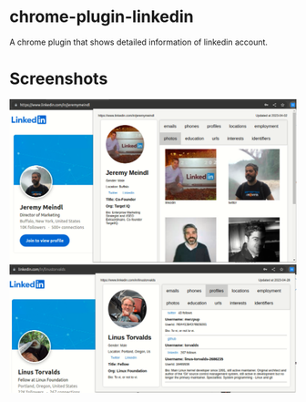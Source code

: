 # chrome-plugin-linkedin
A chrome plugin that shows detailed information of linkedin account.
# Screenshots
![chrome-plugin-linkedin](./extension/screenshots/Jeremy-photos.png)
![chrome-plugin-linkedin](./extension/screenshots/Linus-profiles.png)
